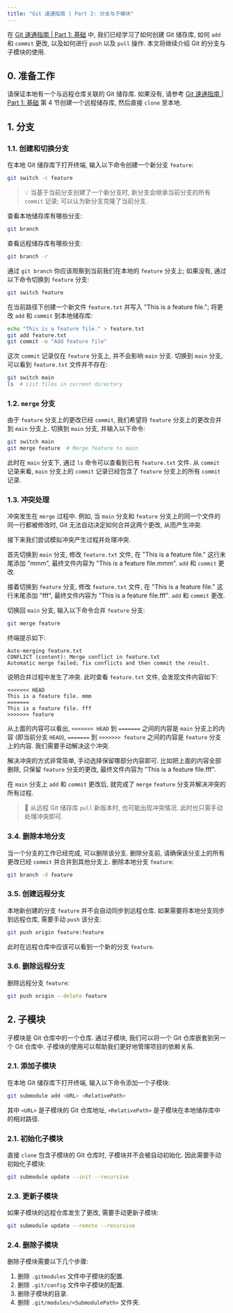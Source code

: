 ```yaml
---
title: "Git 速通指南 | Part 2: 分支与子模块"
---
```


在 [Git 速通指南 | Part 1: 基础](../git-speedrun-guide-part-1-basics/) 中, 我们已经学习了如何创建 Git 储存库, 如何 `add` 和 `commit` 更改, 以及如何进行 `push` 以及 `pull` 操作. 本文将继续介绍 Git 的分支与子模块的使用.

## 0. 准备工作

请保证本地有一个与远程仓库关联的 Git 储存库. 如果没有, 请参考 [Git 速通指南 | Part 1: 基础](../git-speedrun-guide-part-1-basics/) 第 4 节创建一个远程储存库, 然后直接 `clone` 至本地.

## 1. 分支

### 1.1. 创建和切换分支

在本地 Git 储存库下打开终端, 输入以下命令创建一个新分支 `feature`:

```bash
git switch -c feature
```


> 💡 当基于当前分支创建了一个新分支时, 新分支会继承当前分支的所有 `commit` 记录; 可以认为新分支克隆了当前分支.


查看本地储存库有哪些分支:

```bash
git branch
```

查看远程储存库有哪些分支:

```bash
git branch -r
```

通过 `git branch` 你应该观察到当前我们在本地的 `feature` 分支上; 如果没有, 通过以下命令切换到 `feature` 分支:

```bash
git switch feature
```

在当前路径下创建一个新文件 `feature.txt` 并写入 "This is a feature file."; 将更改 `add` 和 `commit` 到本地储存库:

```bash
echo "This is a feature file." > feature.txt
git add feature.txt
git commit -m "Add feature file"
```

这次 `commit` 记录仅在 `feature` 分支上, 并不会影响 `main` 分支. 切换到 `main` 分支, 可以看到 `feature.txt` 文件并不存在:

```bash
git switch main
ls  # List files in current directory
```

### 1.2. `merge` 分支

由于 `feature` 分支上的更改已经 `commit`, 我们希望将 `feature` 分支上的更改合并到 `main` 分支上. 切换到 `main` 分支, 并输入以下命令:

```bash
git switch main
git merge feature  # Merge feature to main
```

此时在 `main` 分支下, 通过 `ls` 命令可以查看到已有 `feature.txt` 文件. 从 `commit` 记录来看, `main` 分支上的 `commit` 记录已经包含了 `feature` 分支上的所有 `commit` 记录.

### 1.3. 冲突处理

冲突发生在 `merge` 过程中. 例如, 当 `main` 分支和 `feature` 分支上的同一个文件的同一行都被修改时, Git 无法自动决定如何合并这两个更改, 从而产生冲突.

接下来我们尝试模拟冲突产生过程并处理冲突.

首先切换到 `main` 分支, 修改 `feature.txt` 文件, 在 "This is a feature file." 这行末尾添加 "mmm", 最终文件内容为 "This is a feature file.mmm". `add` 和 `commit` 更改.

接着切换到 `feature` 分支, 修改 `feature.txt` 文件, 在 "This is a feature file." 这行末尾添加 "fff", 最终文件内容为 "This is a feature file.fff". `add` 和 `commit` 更改.

切换回 `main` 分支, 输入以下命令合并 `feature` 分支:

```bash
git merge feature
```

终端提示如下:

```
Auto-merging feature.txt
CONFLICT (content): Merge conflict in feature.txt
Automatic merge failed; fix conflicts and then commit the result.
```

说明合并过程中发生了冲突. 此时查看 `feature.txt` 文件, 会发现文件内容如下:

```
<<<<<<< HEAD
This is a feature file. mmm
=======
This is a feature file. fff
>>>>>>> feature
```

从上面的内容可以看出, `<<<<<<< HEAD` 到 `=======` 之间的内容是 `main` 分支上的内容 (即当前分支 `HEAD`), `=======` 到 `>>>>>>> feature` 之间的内容是 `feature` 分支上的内容. 我们需要手动解决这个冲突.

解决冲突的方式非常简单, 手动选择保留哪部分内容即可. 比如把上面的内容全部删除, 只保留 `feature` 分支的更改, 最终文件内容为 "This is a feature file.fff". 

在 `main` 分支上 `add` 和 `commit` 更改后, 就完成了 `merge` `feature` 分支并解决冲突的所有过程.

> 💬 从远程 Git 储存库 `pull` 新版本时, 也可能出现冲突情况. 此时也只需手动处理冲突即可.

### 3.4. 删除本地分支

当一个分支的工作已经完成, 可以删除该分支. 删除分支前, 请确保该分支上的所有更改已经 `commit` 并合并到其他分支上. 删除本地分支 `feature`:

```bash
git branch -d feature
```

### 3.5. 创建远程分支

本地新创建的分支 `feature` 并不会自动同步到远程仓库. 如果需要将本地分支同步到远程仓库, 需要手动 `push` 该分支:

```bash
git push origin feature:feature
```

此时在远程仓库中应该可以看到一个新的分支 `feature`.

### 3.6. 删除远程分支

删除远程分支 `feature`:

```bash
git push origin --delete feature
```

## 2. 子模块

子模块是 Git 仓库中的一个仓库. 通过子模块, 我们可以将一个 Git 仓库嵌套到另一个 Git 仓库中. 子模块的使用可以帮助我们更好地管理项目的依赖关系.

### 2.1. 添加子模块

在本地 Git 储存库下打开终端, 输入以下命令添加一个子模块:

```bash
git submodule add <URL> <RelativePath>
```

其中 `<URL>` 是子模块的 Git 仓库地址, `<RelativePath>` 是子模块在本地储存库中的相对路径. 

### 2.1. 初始化子模块

直接 `clone` 包含子模块的 Git 仓库时, 子模块并不会被自动初始化. 因此需要手动初始化子模块:

```bash
git submodule update --init --recursive
```

### 2.3. 更新子模块

如果子模块的远程仓库发生了更改, 需要手动更新子模块:

```bash
git submodule update --remote --recursive
```

### 2.4. 删除子模块

删除子模块需要以下几个步骤:

1. 删除 `.gitmodules` 文件中子模块的配置.
2. 删除 `.git/config` 文件中子模块的配置.
3. 删除子模块的目录.
4. 删除 `.git/modules/<SubmodulePath>` 文件夹.